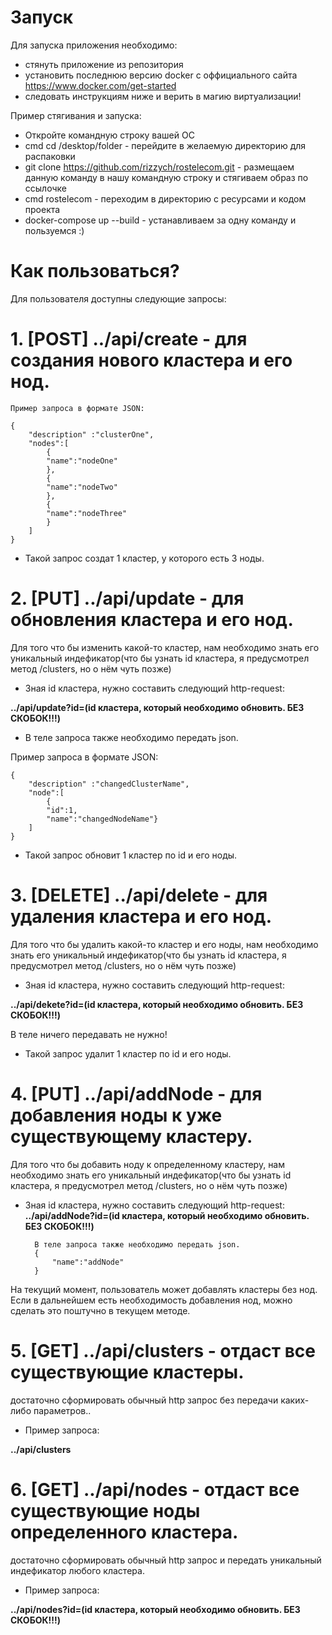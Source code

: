 # Запуск
Для запуска приложения необходимо:

- стянуть приложение из репозитория
- установить последнюю версию docker с оффициального сайта https://www.docker.com/get-started
- следовать инструкциям ниже и верить в магию виртуализации!

Пример стягивания и запуска:

- Откройте командную строку вашей ОС
- cmd cd /desktop/folder - перейдите в желаемую директорию для распаковки
- git clone https://github.com/rizzych/rostelecom.git - размещаем данную команду в нашу командную строку и стягиваем образ по ссылочке
- cmd rostelecom - переходим в директорию с ресурсами и кодом проекта
- docker-compose up --build - устанавливаем за одну команду и пользуемся :)

# Как пользоваться? 

Для пользователя доступны следующие запросы:

# 1. [POST] ../api/create - для создания нового кластера и его нод. 

    Пример запроса в формате JSON: 

    {
        "description" :"clusterOne",
        "nodes":[
            {
            "name":"nodeOne"
            },
            {
            "name":"nodeTwo"
            },
            {
            "name":"nodeThree"
            }
        ]
    }

- Такой запрос создат 1 кластер, у которого есть 3 ноды.

# 2. [PUT] ../api/update - для обновления кластера и его нод. 
Для того что бы изменить какой-то кластер, нам необходимо знать его уникальный индефикатор(что бы узнать id кластера, я предусмотрел метод /clusters, но о нём чуть позже)
- Зная id кластера, нужно составить следующий http-request:

**../api/update?id=(id кластера, который необходимо обновить. БЕЗ СКОБОК!!!)**
    
- В теле запроса также необходимо передать json. 

Пример запроса в формате JSON:

    {
        "description" :"changedClusterName",
        "node":[
            {
            "id":1,
            "name":"changedNodeName"}
        ]
    }

- Такой запрос обновит 1 кластер по id и его ноды.

# 3. [DELETE] ../api/delete - для удаления кластера и его нод. 
Для того что бы удалить какой-то кластер и его ноды, нам необходимо знать его уникальный индефикатор(что бы узнать id кластера, я предусмотрел метод /clusters, но о нём чуть позже)
- Зная id кластера, нужно составить следующий http-request:

**../api/dekete?id=(id кластера, который необходимо обновить. БЕЗ СКОБОК!!!)**

В теле ничего передавать не нужно!

- Такой запрос удалит 1 кластер по id и его ноды.

# 4. [PUT] ../api/addNode - для добавления ноды к уже существующему кластеру. 
Для того что бы добавить ноду к определенному кластеру, нам необходимо знать его уникальный индефикатор(что бы узнать id кластера, я предусмотрел метод /clusters, но о нём чуть позже)
- Зная id кластера, нужно составить следующий http-request:
**../api/addNode?id=(id кластера, который необходимо обновить. БЕЗ СКОБОК!!!)**

        В теле запроса также необходимо передать json.
        {
            "name":"addNode"
        }
    
На текущий момент, пользователь может добавлять кластеры без нод. Если в дальнейшем есть необходимость добавления нод, можно сделать это поштучно в текущем методе.
  
# 5. [GET] ../api/clusters - отдаст все существующие кластеры. 
достаточно сформировать обычный http запрос без передачи каких-либо параметров..
- Пример запроса: 

**../api/clusters**

# 6. [GET] ../api/nodes - отдаст все существующие ноды определенного кластера. 
достаточно сформировать обычный http запрос и передать уникальный индефикатор любого кластера.
- Пример запроса: 

**../api/nodes?id=(id кластера, который необходимо обновить. БЕЗ СКОБОК!!!)**
